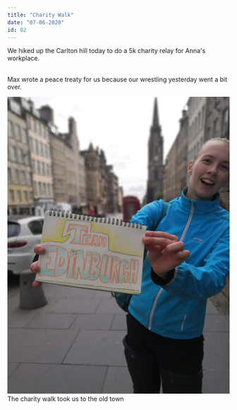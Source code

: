 ```yaml
---
title: "Charity Walk"
date: "07-06-2020"
id: 82
---
```

We hiked up the Carlton hill today to do a 5k charity relay for Anna's workplace.<br><br>

Max wrote a peace treaty for us because our wrestling yesterday went a bit over.

![Charity walk in Edinburgh](../images/June/8.jpg)
The charity walk took us to the old town
